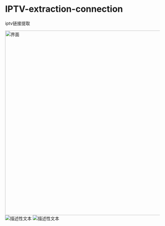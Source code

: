 # IPTV-extraction-connection
iptv链接提取

<img src="[/piaoliuchong/IPTV-extraction-connection/blob/main/%E7%95%8C%E9%9D%A2%E6%88%AA%E5%9B%BE.jpg)" alt="界面" title="界面" style="height: 600px; max-width: 100%;">
<img src="/piaoliuchong/IPTV-extraction-connection/blob/main/界面截图.jpg" alt="描述性文本">
<img src="/piaoliuchong/IPTV-extraction-connection/界面截图.jpg" alt="描述性文本">
